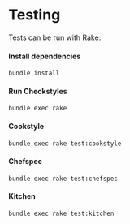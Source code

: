 # Testing

Tests can be run with Rake:

#### Install dependencies
`bundle install`

#### Run Checkstyles
`bundle exec rake`

#### Cookstyle
`bundle exec rake test:cookstyle`

#### Chefspec
`bundle exec rake test:chefspec`

#### Kitchen
`bundle exec rake test:kitchen`
